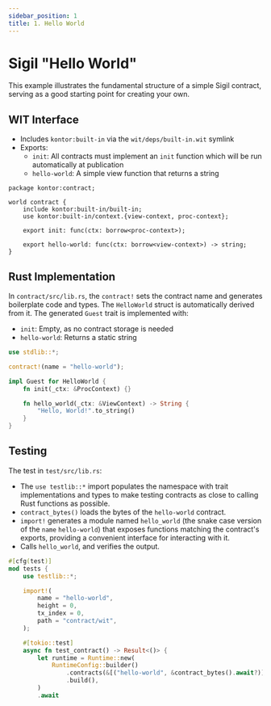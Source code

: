 ```yaml
---
sidebar_position: 1
title: 1. Hello World
---
```


# Sigil "Hello World"

This example illustrates the fundamental structure of a simple Sigil contract, serving as a good starting point for creating your own.

## WIT Interface
- Includes `kontor:built-in` via the `wit/deps/built-in.wit` symlink
- Exports:
  - `init`: All contracts must implement an `init` function which will be run automatically at publication
  - `hello-world`: A simple view function that returns a string

```wit
package kontor:contract;

world contract {
    include kontor:built-in/built-in;
    use kontor:built-in/context.{view-context, proc-context};

    export init: func(ctx: borrow<proc-context>);

    export hello-world: func(ctx: borrow<view-context>) -> string;
}
```

## Rust Implementation
In `contract/src/lib.rs`, the `contract!` sets the contract name and generates boilerplate code and types. The `HelloWorld` struct is automatically derived from it. The generated `Guest` trait is implemented with:
- `init`: Empty, as no contract storage is needed
- `hello-world`: Returns a static string

```rust
use stdlib::*;

contract!(name = "hello-world");

impl Guest for HelloWorld {
    fn init(_ctx: &ProcContext) {}

    fn hello_world(_ctx: &ViewContext) -> String {
        "Hello, World!".to_string()
    }
}
```

## Testing
The test in `test/src/lib.rs`:
- The `use testlib::*` import populates the namespace with trait implementations and types to make testing contracts as close to calling Rust functions as possible.
- `contract_bytes()` loads the bytes of the `hello-world` contract.
- `import!` generates a module named `hello_world` (the snake case version of the `name` `hello-world`) that exposes functions matching the contract's exports, providing a convenient interface for interacting with it.
- Calls `hello_world`, and verifies the output.

```rust
#[cfg(test)]
mod tests {
    use testlib::*;

    import!(
        name = "hello-world",
        height = 0,
        tx_index = 0,
        path = "contract/wit",
    );

    #[tokio::test]
    async fn test_contract() -> Result<()> {
        let runtime = Runtime::new(
            RuntimeConfig::builder()
                .contracts(&[("hello-world", &contract_bytes().await?)])
                .build(),
        )
        .await
```